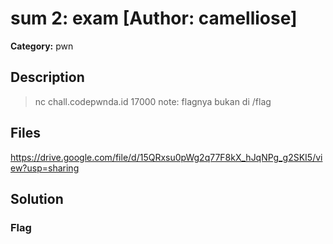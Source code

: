 # sum 2: exam [Author: camelliose]

**Category:** pwn
## Description
>nc chall.codepwnda.id 17000
note:
flagnya bukan di /flag

## Files

https://drive.google.com/file/d/15QRxsu0pWg2q77F8kX_hJqNPg_g2SKI5/view?usp=sharing

## Solution

### Flag

